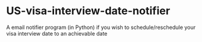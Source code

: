 # US-visa-interview-date-notifier
A email notifier program (in Python) if you wish to schedule/reschedule your visa interview date to an achievable date
